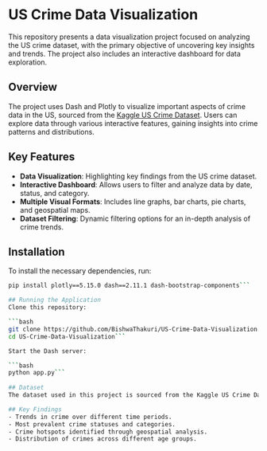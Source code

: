 # US Crime Data Visualization

This repository presents a data visualization project focused on analyzing the US crime dataset, with the primary objective of uncovering key insights and trends. The project also includes an interactive dashboard for data exploration.

## Overview

The project uses Dash and Plotly to visualize important aspects of crime data in the US, sourced from the [Kaggle US Crime Dataset](https://www.kaggle.com/datasets/arpitsinghaiml/u-s-crime-dataset/data). Users can explore data through various interactive features, gaining insights into crime patterns and distributions.

## Key Features
- **Data Visualization**: Highlighting key findings from the US crime dataset.
- **Interactive Dashboard**: Allows users to filter and analyze data by date, status, and category.
- **Multiple Visual Formats**: Includes line graphs, bar charts, pie charts, and geospatial maps.
- **Dataset Filtering**: Dynamic filtering options for an in-depth analysis of crime trends.

## Installation
To install the necessary dependencies, run:
```bash
pip install plotly==5.15.0 dash==2.11.1 dash-bootstrap-components```

## Running the Application
Clone this repository:

```bash
git clone https://github.com/BishwaThakuri/US-Crime-Data-Visualization.git
cd US-Crime-Data-Visualization```

Start the Dash server:

```bash
python app.py```
 
## Dataset
The dataset used in this project is sourced from the Kaggle US Crime Dataset. It contains comprehensive information about crimes, including dates, statuses, locations, and victim demographics.

## Key Findings
- Trends in crime over different time periods.
- Most prevalent crime statuses and categories.
- Crime hotspots identified through geospatial analysis.
- Distribution of crimes across different age groups.